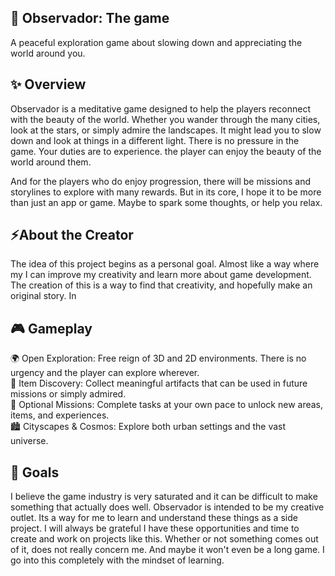 **🌿 Observador: The game**
---
A peaceful exploration game about slowing down and appreciating the world around you.


**✨ Overview**
---
Observador is a meditative game designed to help the players reconnect with the beauty of the world. Whether you
wander through the many cities, look at the stars, or simply admire the landscapes. It might lead you to slow down
and look at things in a different light. There is no pressure in the game. Your duties are to experience.
the player can enjoy the beauty of the world around them.

And for the players who do enjoy progression, there will be missions and storylines to explore with many rewards.
But in its core, I hope it to be more than just an app or game. Maybe to spark some thoughts, or help you relax.


**⚡About the Creator**
---
The idea of this project begins as a personal goal. Almost like a way where my I can improve my creativity and 
learn more about game development. The creation of this is a way to find that creativity, and hopefully make
an original story. In 

**🎮 Gameplay**
---
🌍 Open Exploration: Free reign of 3D and 2D environments. There is no urgency and the player can explore wherever.  
🧺 Item Discovery: Collect meaningful artifacts that can be used in future missions or simply admired.  
🧭 Optional Missions: Complete tasks at your own pace to unlock new areas, items, and experiences.  
🏙️ Cityscapes & Cosmos: Explore both urban settings and the vast universe.

**🎯 Goals**
---
I believe the game industry is very saturated and it can be difficult to make something that actually does well.
Observador is intended to be my creative outlet. Its a way for me to learn and understand these things as a side
project. I will always be grateful I have these opportunities and time to create and work on projects like this.
Whether or not something comes out of it, does not really concern me. And maybe it won't even be a long game.
I go into this completely with the mindset of learning. 
